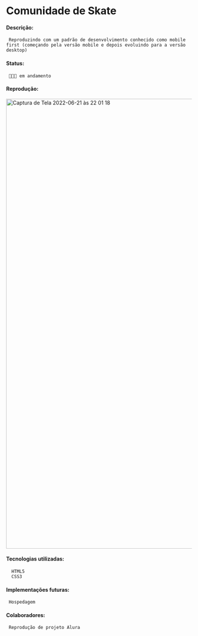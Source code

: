 # Comunidade de Skate
#### Descrição:
     Reproduzindo com um padrão de desenvolvimento conhecido como mobile first (começando pela versão mobile e depois evoluindo para a versão desktop)
#### Status:
     👩🏻‍💡 em andamento  
#### Reprodução:
<img width="1221" alt="Captura de Tela 2022-06-21 às 22 01 18" src="https://user-images.githubusercontent.com/104872642/174921292-2b3d7b71-5b4e-4014-b675-8a0e4cd75550.png">

#### Tecnologias utilizadas:
      HTML5
      CSS3   
#### Implementações futuras:
     Hospedagem    
#### Colaboradores:
     Reprodução de projeto Alura